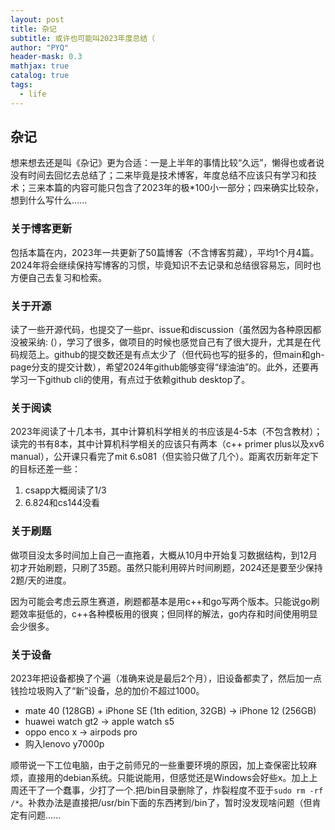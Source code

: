 ```yaml
---
layout: post
title: 杂记
subtitle: 或许也可能叫2023年度总结（
author: "PYQ"
header-mask: 0.3
mathjax: true
catalog: true
tags:
  - life 
---
```


## 杂记

想来想去还是叫《杂记》更为合适：一是上半年的事情比较“久远”，懒得也或者说没有时间去回忆去总结了；二来毕竟是技术博客，年度总结不应该只有学习和技术；三来本篇的内容可能只包含了2023年的极*100小一部分；四来确实比较杂，想到什么写什么......

### 关于博客更新

包括本篇在内，2023年一共更新了50篇博客（不含博客剪藏），平均1个月4篇。2024年将会继续保持写博客的习惯，毕竟知识不去记录和总结很容易忘，同时也方便自己去复习和检索。

### 关于开源

读了一些开源代码，也提交了一些pr、issue和discussion（虽然因为各种原因都没被采纳: (），学习了很多，做项目的时候也感觉自己有了很大提升，尤其是在代码规范上。github的提交数还是有点太少了（但代码也写的挺多的，但main和gh-page分支的提交计数），希望2024年github能够变得“绿油油”的。此外，还要再学习一下github cli的使用，有点过于依赖github desktop了。

### 关于阅读

2023年阅读了十几本书，其中计算机科学相关的书应该是4-5本（不包含教材）；读完的书有8本，其中计算机科学相关的应该只有两本（c++ primer plus以及xv6 manual），公开课只看完了mit 6.s081（但实验只做了几个）。距离农历新年定下的目标还差一些：

1. csapp大概阅读了1/3
2. 6.824和cs144没看

### 关于刷题

做项目没太多时间加上自己一直拖着，大概从10月中开始复习数据结构，到12月初才开始刷题，只刷了35题。虽然只能利用碎片时间刷题，2024还是要至少保持2题/天的进度。

因为可能会考虑云原生赛道，刷题都基本是用c++和go写两个版本。只能说go刷题效率挺低的，c++各种模板用的很爽；但同样的解法，go内存和时间使用明显会少很多。

### 关于设备

2023年把设备都换了个遍（准确来说是最后2个月），旧设备都卖了，然后加一点钱捡垃圾购入了“新”设备，总的加价不超过1000。

- mate 40 (128GB) + iPhone SE (1th edition, 32GB) -> iPhone 12 (256GB) 
- huawei watch gt2 -> apple watch s5
- oppo enco x -> airpods pro
- 购入lenovo y7000p

顺带说一下工位电脑，由于之前师兄的一些重要环境的原因，加上查保密比较麻烦，直接用的debian系统。只能说能用，但感觉还是Windows会好些x。加上上周还干了一个蠢事，少打了一个.把/bin目录删除了，炸裂程度不亚于`sudo rm -rf /*`。补救办法是直接把/usr/bin下面的东西拷到/bin了，暂时没发现啥问题（但肯定有问题......
